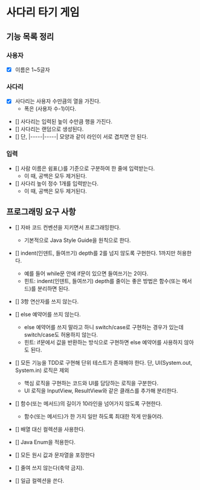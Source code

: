 # 사다리 타기 게임

## 기능 목록 정리

### 사용자
- [X] 이름은 1~5글자

### 사다리
- [X] 사다리는 사용자 수만큼의 열을 가진다.
  - 폭은 (사용자 수-1)이다.
- [] 사다리는 입력된 높이 수만큼 행을 가진다.
- [] 사다리는 랜덤으로 생성된다.
- [] 단, |-----|-----| 모양과 같이 라인이 서로 겹치면 안 된다.

### 입력
- [] 사람 이름은 쉼표(,)를 기준으로 구분하여 한 줄에 입력받는다.
  - 이 때, 공백은 모두 제거된다.
- [] 사다리 높이 정수 1개를 입력받는다.
  - 이 때, 공백은 모두 제거된다.

## 프로그래밍 요구 사항
- [] 자바 코드 컨벤션을 지키면서 프로그래밍한다.
  - 기본적으로 Java Style Guide을 원칙으로 한다.
- [] indent(인덴트, 들여쓰기) depth를 2를 넘지 않도록 구현한다. 1까지만 허용한다.
  - 예를 들어 while문 안에 if문이 있으면 들여쓰기는 2이다.
  - 힌트: indent(인덴트, 들여쓰기) depth를 줄이는 좋은 방법은 함수(또는 메서드)를 분리하면 된다.
- [] 3항 연산자를 쓰지 않는다.
- [] else 예약어를 쓰지 않는다.
  - else 예약어를 쓰지 말라고 하니 switch/case로 구현하는 경우가 있는데 switch/case도 허용하지 않는다.
  - 힌트: if문에서 값을 반환하는 방식으로 구현하면 else 예약어를 사용하지 않아도 된다.

- [] 모든 기능을 TDD로 구현해 단위 테스트가 존재해야 한다. 단, UI(System.out, System.in) 로직은 제외
  - 핵심 로직을 구현하는 코드와 UI를 담당하는 로직을 구분한다.
  - UI 로직을 InputView, ResultView와 같은 클래스를 추가해 분리한다.
- [] 함수(또는 메서드)의 길이가 10라인을 넘어가지 않도록 구현한다.
  - 함수(또는 메서드)가 한 가지 일만 하도록 최대한 작게 만들어라.
- [] 배열 대신 컬렉션을 사용한다.
- [] Java Enum을 적용한다.
- [] 모든 원시 값과 문자열을 포장한다
- [] 줄여 쓰지 않는다(축약 금지).
- [] 일급 컬렉션을 쓴다.

